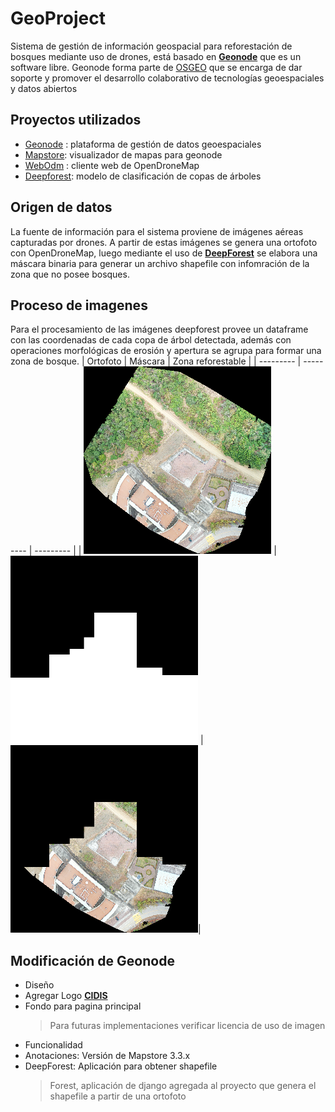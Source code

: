 # GeoProject
Sistema de gestión de información geospacial para reforestación de bosques mediante uso de drones, está basado en **[Geonode](https://geonode.org/)** que es un software libre. Geonode forma parte de [OSGEO](https://www.osgeo.org) que se encarga de dar soporte y promover el desarrollo colaborativo de tecnologías geoespaciales y datos abiertos 
## Proyectos utilizados
  * [Geonode](https://github.com/UDannyf/geonode) : plataforma de gestión de datos geoespaciales
  * [Mapstore](https://github.com/UDannyf/geonode-mapstore-client): visualizador de mapas para geonode
  * [WebOdm](https://github.com/UDannyf/WebODM) : cliente web de OpenDroneMap 
  * [Deepforest](https://github.com/UDannyf/DeepForest): modelo de clasificación de copas de árboles
## Origen de datos
La fuente de información para el sistema proviene de imágenes aéreas capturadas por drones. A partir de estas imágenes se genera una ortofoto con OpenDroneMap, luego mediante el uso de **[DeepForest](https://deepforest.readthedocs.io/en/latest/)** se elabora una máscara binaria para generar un archivo shapefile con infomración de la zona que no posee bosques.
## Proceso de imagenes
Para el procesamiento de las imágenes deepforest provee un dataframe con las coordenadas de cada copa de árbol detectada, además con operaciones morfológicas de erosión y apertura se agrupa para formar una zona de bosque.
| Ortofoto | Máscara | Zona reforestable |
| --------- | --------- | --------- |
| ![O](forest_result/original.png "Ortofoto") | ![M](forest_result/mask.png "Máscara") | ![Z](forest_result/zone.png "Máscara")|
## Modificación de Geonode
* Diseño 
 * Agregar Logo **[CIDIS](forest_app/logo.png)**
 * Fondo para pagina principal
   > Para futuras implementaciones verificar licencia de uso de imagen
* Funcionalidad
 * Anotaciones: Versión de Mapstore 3.3.x
 * DeepForest: Aplicación para obtener shapefile
   > Forest, aplicación de django agregada al proyecto que genera el shapefile a partir de una ortofoto
